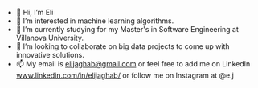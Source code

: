 - 👋 Hi, I’m Eli
- 👀 I’m interested in machine learning algorithms. 
- 🌱 I’m currently studying for my Master's in Software Engineering at Villanova University.
- 💞️ I’m looking to collaborate on big data projects to come up with innovative solutions. 
- 📫 My email is elijaghab@gmail.com or feel free to add me on LinkedIn www.linkedin.com/in/elijaghab/ or follow me on Instagram at @e.j
<!---
EliJaghab/EliJaghab is a ✨ special ✨ repository because its `README.md` (this file) appears on your GitHub profile.
You can click the Preview link to take a look at your changes.
--->
